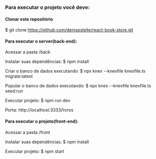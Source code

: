 ### Para executar o projeto você deve:

#### Clonar este repositório

\$ git clone https://github.com/denisesleite/react-book-store.git

#### Para executar o server(back-end):

Acessar a pasta /back

Instalar suas dependências:
\$ npm install

Criar o banco de dados executando:
\$ npx knex --knexfile knexfile.ts migrate:latest

Popular o banco de dados executando:
\$ npx knex --knexfile knexfile.ts seed:run

Executar projeto:
\$ npm run dev

Porta: http://localhost:3333/livros

#### Para executar o projeto(front-end):

Acessar a pasta /front

Instalar suas dependências:
\$ npm install

Executar projeto:
\$ npm start
